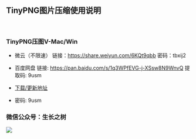
## TinyPNG图片压缩使用说明
<!-- <right>20220112</right> -->
<br>

### TinyPNG压图V-Mac/Win
- 微云（不限速）
链接：https://share.weiyun.com/6KQt9qbb 密码：tbxij2
- 百度网盘
链接: https://pan.baidu.com/s/1q3WPfEVG-j-XSsw8N9WnvQ 提取码: 9usm

- [下载/更新地址](https://pan.baidu.com/s/1q3WPfEVG-j-XSsw8N9WnvQ)
- 密码: 9usm

### 微信公众号：生长之树
![](https://jasonmin.github.io/newsky/assets/qrcode_for.jpg)

<head>
    <link rel="stylesheet" type="text/css" href="../style/style.css">
</head>